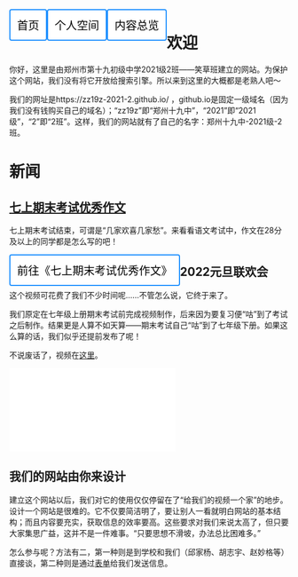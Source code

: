 ﻿<style>
button.link {
  font-size:20px;
  background-color:white;
  border:2px solid DodgerBlue;
  padding:12px;
  border-radius:4px;
  cursor:pointer;
  text-align:center;
  float:left;
}
button.link:hover {
  background-color: DodgerBlue;
  color: white;
}
</style>
<head>
<a href="https://zz19z-2021-2.github.io/"><button class="button link">首页</button></a><a href="https://zz19z-2021-2.github.io/spaces/spaces.html"><button class="button link">个人空间</button></a><a href="https://zz19z-2021-2.github.io/overview.html"><button class="button link">内容总览</button></a>
</head>

# 欢迎

你好，这里是由郑州市第十九初级中学2021级2班——笑草班建立的网站。为保护这个网站，我们没有将它开放给搜索引擎。所以来到这里的大概都是老熟人吧～

我们的网址是https://zz19z-2021-2.github.io/ ，github.io是固定一级域名（因为我们没有钱购买自己的域名）；“zz19z”即“郑州十九中”，“2021”即“2021级”，“2”即“2班”。这样，我们的网站就有了自己的名字：郑州十九中-2021级-2班。

# 新闻

## [七上期末考试优秀作文](七上期末考试优秀作文.md)

七上期末考试结束，可谓是“几家欢喜几家愁”。来看看语文考试中，作文在28分及以上的同学都是怎么写的吧！

<a href="https://zz19z-2021-2.github.io/七上期末考试优秀作文.html"><button class="button link">前往《七上期末考试优秀作文》</button></a>

## 2022元旦联欢会

这个视频可花费了我们不少时间呢……不管怎么说，它终于来了。

我们原定在七年级上册期末考试前完成视频制作，后来因为要复习便“咕”到了考试之后制作。结果更是人算不如天算——期末考试自己“咕”到了七年级下册。如果这么算的话，我们似乎还提前发布了呢！

不说废话了，视频在[这里](https://www.bilibili.com/video/BV1q44y1M7gy)。

<iframe src="//player.bilibili.com/player.html?aid=979595108&bvid=BV1q44y1M7gy&cid=544554536&page=1" scrolling="no" border="0" frameborder="no" framespacing="0" allowfullscreen="true"> </iframe>

## 我们的网站由你来设计

建立这个网站以后，我们对它的使用仅仅停留在了“给我们的视频一个家”的地步。设计一个网站是很难的。它不仅要简洁明了，要让别人一看就明白网站的基本结构；而且内容要充实，获取信息的效率要高。这些要求对我们来说太高了，但只要大家集思广益，这并不是一件难事。“只要思想不滑坡，办法总比困难多。”

怎么参与呢？方法有二，第一种则是到学校和我们（邱家杨、胡志宇、赵妙格等）直接谈，第二种则是通过[表单](feedback.md)给我们发送信息。
